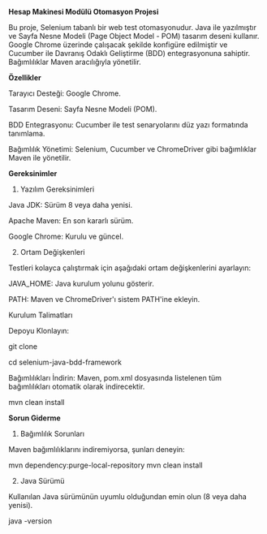 **Hesap Makinesi Modülü Otomasyon Projesi**

Bu proje, Selenium tabanlı bir web test otomasyonudur. Java ile yazılmıştır ve Sayfa Nesne Modeli (Page Object Model - POM) tasarım deseni kullanır. Google Chrome üzerinde çalışacak şekilde konfigüre edilmiştir ve Cucumber ile Davranış Odaklı Geliştirme (BDD) entegrasyonuna sahiptir. Bağımlılıklar Maven aracılığıyla yönetilir.

**Özellikler**

Tarayıcı Desteği: Google Chrome.

Tasarım Deseni: Sayfa Nesne Modeli (POM).

BDD Entegrasyonu: Cucumber ile test senaryolarını düz yazı formatında tanımlama.

Bağımlılık Yönetimi: Selenium, Cucumber ve ChromeDriver gibi bağımlıklar Maven ile yönetilir.

**Gereksinimler**

1. Yazılım Gereksinimleri

Java JDK: Sürüm 8 veya daha yenisi.

Apache Maven: En son kararlı sürüm.

Google Chrome: Kurulu ve güncel.


2. Ortam Değişkenleri

Testleri kolayca çalıştırmak için aşağıdaki ortam değişkenlerini ayarlayın:

JAVA_HOME: Java kurulum yolunu gösterir.

PATH: Maven ve ChromeDriver'ı sistem PATH'ine ekleyin.

Kurulum Talimatları

Depoyu Klonlayın:

git clone <repository-url>

cd selenium-java-bdd-framework

Bağımlılıkları İndirin:
Maven, pom.xml dosyasında listelenen tüm bağımlılıkları otomatik olarak indirecektir.

mvn clean install

**Sorun Giderme**

1. Bağımlılık Sorunları

Maven bağımlılıklarını indiremiyorsa, şunları deneyin:

mvn dependency:purge-local-repository
mvn clean install

2. Java Sürümü

Kullanılan Java sürümünün uyumlu olduğundan emin olun (8 veya daha yenisi).

java -version
